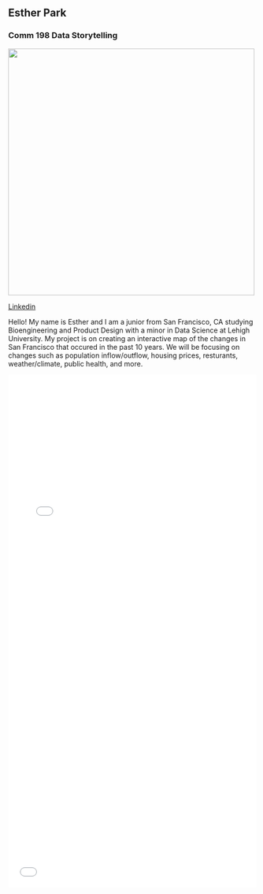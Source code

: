 ## Esther Park

### Comm 198 Data Storytelling

<img src="https://user-images.githubusercontent.com/47259827/53304101-bb6ba580-383f-11e9-946b-94d5edce3753.JPG" width="500" >

[Linkedin](https://www.linkedin.com/in/esther-park-ab834312a/)

Hello! My name is Esther and I am a junior from San Francisco, CA studying Bioengineering and Product Design with a minor in Data Science at Lehigh University. My project is on creating an interactive map of the changes in San Francisco that occured in the past 10 years. We will be focusing on changes such as population inflow/outflow, housing prices, resturants, weather/climate, public health, and more.  


<iframe title="Chart: Lehigh Enrollment 2017" aria-describedby="This pie chart shows the undergraduate enrollment in the colleges and programs at Lehigh University in 2017. College of Arts &amp; Sciences has the largest enrollment, with a total of 1665 students." id="datawrapper-chart-yr1Uf" src="//datawrapper.dwcdn.net/yr1Uf/1/" scrolling="no" frameborder="0" style="width: 0; min-width: 100% !important;" height="638"></iframe><script type="text/javascript">!function(){"use strict";window.addEventListener("message",function(a){if(void 0!==a.data["datawrapper-height"])for(var t in a.data["datawrapper-height"]){var e=document.getElementById("datawrapper-chart-"+t);e&&(e.style.height=a.data["datawrapper-height"][t]+"px")}})}();</script>


<iframe title="Chart: Lehigh University: College Distribution 2007-2017" aria-describedby="Lehigh University College Enrollment Distribution in past 10 years" id="datawrapper-chart-Cpefc" src="//datawrapper.dwcdn.net/Cpefc/1/" scrolling="no" frameborder="0" style="width: 0; min-width: 100% !important;" height="400"></iframe><script type="text/javascript">!function(){"use strict";window.addEventListener("message",function(a){if(void 0!==a.data["datawrapper-height"])for(var t in a.data["datawrapper-height"]){var e=document.getElementById("datawrapper-chart-"+t);e&&(e.style.height=a.data["datawrapper-height"][t]+"px")}})}();</script>  
